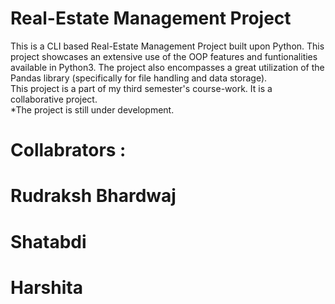 # Real-Estate Management Project
This is a CLI based Real-Estate Management Project built upon Python. This project showcases an extensive use of the OOP features and funtionalities available in Python3.
The project also encompasses a great utilization of the Pandas library (specifically for file handling and data storage).
<br>
This project is a part of my third semester's course-work. It is a collaborative project.
<br>
*The project is still under development.
# Collabrators :
# Rudraksh Bhardwaj
# Shatabdi
# Harshita
